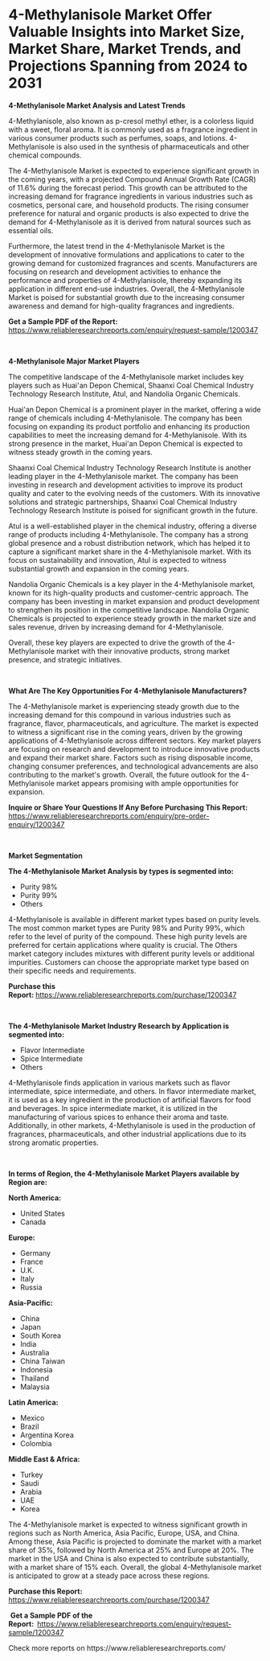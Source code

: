 <p><h1>4-Methylanisole Market Offer Valuable Insights into Market Size, Market Share, Market Trends, and Projections Spanning from 2024 to 2031</h1></p><p><strong>4-Methylanisole Market Analysis and Latest Trends</strong></p>
<p><p>4-Methylanisole, also known as p-cresol methyl ether, is a colorless liquid with a sweet, floral aroma. It is commonly used as a fragrance ingredient in various consumer products such as perfumes, soaps, and lotions. 4-Methylanisole is also used in the synthesis of pharmaceuticals and other chemical compounds.</p><p>The 4-Methylanisole Market is expected to experience significant growth in the coming years, with a projected Compound Annual Growth Rate (CAGR) of 11.6% during the forecast period. This growth can be attributed to the increasing demand for fragrance ingredients in various industries such as cosmetics, personal care, and household products. The rising consumer preference for natural and organic products is also expected to drive the demand for 4-Methylanisole as it is derived from natural sources such as essential oils.</p><p>Furthermore, the latest trend in the 4-Methylanisole Market is the development of innovative formulations and applications to cater to the growing demand for customized fragrances and scents. Manufacturers are focusing on research and development activities to enhance the performance and properties of 4-Methylanisole, thereby expanding its application in different end-use industries. Overall, the 4-Methylanisole Market is poised for substantial growth due to the increasing consumer awareness and demand for high-quality fragrances and ingredients.</p></p>
<p><strong>Get a Sample PDF of the Report:&nbsp;</strong> <a href="https://www.reliableresearchreports.com/enquiry/request-sample/1200347">https://www.reliableresearchreports.com/enquiry/request-sample/1200347</a></p>
<p>&nbsp;</p>
<p><strong>4-Methylanisole Major Market Players</strong></p>
<p><p>The competitive landscape of the 4-Methylanisole market includes key players such as Huai'an Depon Chemical, Shaanxi Coal Chemical Industry Technology Research Institute, Atul, and Nandolia Organic Chemicals. </p><p>Huai'an Depon Chemical is a prominent player in the market, offering a wide range of chemicals including 4-Methylanisole. The company has been focusing on expanding its product portfolio and enhancing its production capabilities to meet the increasing demand for 4-Methylanisole. With its strong presence in the market, Huai'an Depon Chemical is expected to witness steady growth in the coming years.</p><p>Shaanxi Coal Chemical Industry Technology Research Institute is another leading player in the 4-Methylanisole market. The company has been investing in research and development activities to improve its product quality and cater to the evolving needs of the customers. With its innovative solutions and strategic partnerships, Shaanxi Coal Chemical Industry Technology Research Institute is poised for significant growth in the future.</p><p>Atul is a well-established player in the chemical industry, offering a diverse range of products including 4-Methylanisole. The company has a strong global presence and a robust distribution network, which has helped it to capture a significant market share in the 4-Methylanisole market. With its focus on sustainability and innovation, Atul is expected to witness substantial growth and expansion in the coming years.</p><p>Nandolia Organic Chemicals is a key player in the 4-Methylanisole market, known for its high-quality products and customer-centric approach. The company has been investing in market expansion and product development to strengthen its position in the competitive landscape. Nandolia Organic Chemicals is projected to experience steady growth in the market size and sales revenue, driven by increasing demand for 4-Methylanisole.</p><p>Overall, these key players are expected to drive the growth of the 4-Methylanisole market with their innovative products, strong market presence, and strategic initiatives.</p></p>
<p>&nbsp;</p>
<p><strong>What Are The Key Opportunities For 4-Methylanisole Manufacturers?</strong></p>
<p><p>The 4-Methylanisole market is experiencing steady growth due to the increasing demand for this compound in various industries such as fragrance, flavor, pharmaceuticals, and agriculture. The market is expected to witness a significant rise in the coming years, driven by the growing applications of 4-Methylanisole across different sectors. Key market players are focusing on research and development to introduce innovative products and expand their market share. Factors such as rising disposable income, changing consumer preferences, and technological advancements are also contributing to the market's growth. Overall, the future outlook for the 4-Methylanisole market appears promising with ample opportunities for expansion.</p></p>
<p><strong>Inquire or Share Your Questions If Any Before Purchasing This Report:</strong> <a href="https://www.reliableresearchreports.com/enquiry/pre-order-enquiry/1200347">https://www.reliableresearchreports.com/enquiry/pre-order-enquiry/1200347</a></p>
<p>&nbsp;</p>
<p><strong>Market Segmentation</strong></p>
<p><strong>The 4-Methylanisole Market Analysis by types is segmented into:</strong></p>
<p><ul><li>Purity 98%</li><li>Purity 99%</li><li>Others</li></ul></p>
<p><p>4-Methylanisole is available in different market types based on purity levels. The most common market types are Purity 98% and Purity 99%, which refer to the level of purity of the compound. These high purity levels are preferred for certain applications where quality is crucial. The Others market category includes mixtures with different purity levels or additional impurities. Customers can choose the appropriate market type based on their specific needs and requirements.</p></p>
<p><strong>Purchase this Report:&nbsp;</strong><a href="https://www.reliableresearchreports.com/purchase/1200347">https://www.reliableresearchreports.com/purchase/1200347</a></p>
<p>&nbsp;</p>
<p><strong>The 4-Methylanisole Market Industry Research by Application is segmented into:</strong></p>
<p><ul><li>Flavor Intermediate</li><li>Spice Intermediate</li><li>Others</li></ul></p>
<p><p>4-Methylanisole finds application in various markets such as flavor intermediate, spice intermediate, and others. In flavor intermediate market, it is used as a key ingredient in the production of artificial flavors for food and beverages. In spice intermediate market, it is utilized in the manufacturing of various spices to enhance their aroma and taste. Additionally, in other markets, 4-Methylanisole is used in the production of fragrances, pharmaceuticals, and other industrial applications due to its strong aromatic properties.</p></p>
<p>&nbsp;</p>
<p><strong>In terms of Region, the 4-Methylanisole Market Players available by Region are:</strong></p>
<p>
    <p> <strong> North America: </strong>
        <ul>
            <li>United States</li>
            <li>Canada</li>
        </ul>
        </p> 
    <p> <strong> Europe: </strong>
        <ul>
            <li>Germany</li>
            <li>France</li>
            <li>U.K.</li>
            <li>Italy</li>
            <li>Russia</li>
        </ul>
        </p> 
    <p> <strong> Asia-Pacific: </strong>
        <ul>
            <li>China</li>
            <li>Japan</li>
            <li>South Korea</li>
            <li>India</li>
            <li>Australia</li>
            <li>China Taiwan</li>
            <li>Indonesia</li>
            <li>Thailand</li>
            <li>Malaysia</li>
        </ul>
        </p> 
    <p> <strong> Latin America: </strong>
        <ul>
            <li>Mexico</li>
            <li>Brazil</li>
            <li>Argentina Korea</li>
            <li>Colombia</li>
        </ul>
        </p> 
    <p> <strong> Middle East & Africa: </strong>
        <ul>
            <li>Turkey</li>
            <li>Saudi</li>
            <li>Arabia</li>
            <li>UAE</li>
            <li>Korea</li>
        </ul>
    </p>
    </p>
<p><p>The 4-Methylanisole market is expected to witness significant growth in regions such as North America, Asia Pacific, Europe, USA, and China. Among these, Asia Pacific is projected to dominate the market with a market share of 35%, followed by North America at 25% and Europe at 20%. The market in the USA and China is also expected to contribute substantially, with a market share of 15% each. Overall, the global 4-Methylanisole market is anticipated to grow at a steady pace across these regions.</p></p>
<p><strong>Purchase this Report: </strong><a href="https://www.reliableresearchreports.com/purchase/1200347">https://www.reliableresearchreports.com/purchase/1200347</a></p>
<p>&nbsp;<strong>Get a Sample PDF of the Report:&nbsp;&nbsp;</strong><a href="https://www.reliableresearchreports.com/enquiry/request-sample/1200347">https://www.reliableresearchreports.com/enquiry/request-sample/1200347</a></p>
<p><strong></strong></p>
<p>Check more reports on https://www.reliableresearchreports.com/</p>